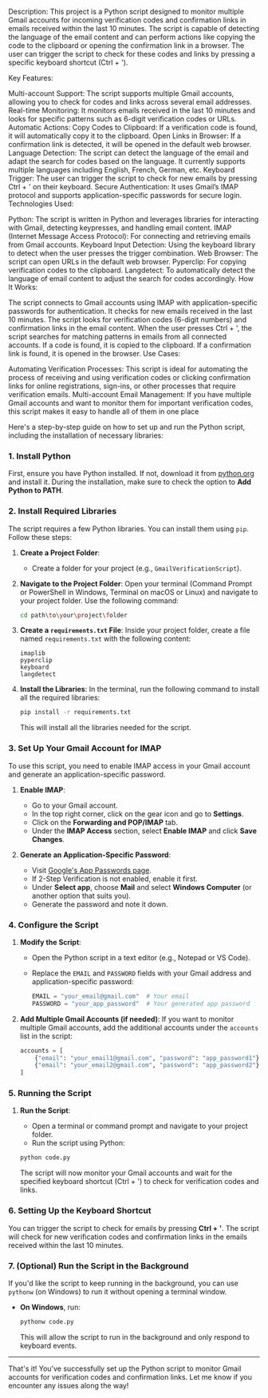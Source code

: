 Description: This project is a Python script designed to monitor multiple Gmail accounts for incoming verification codes and confirmation links in emails received within the last 10 minutes. The script is capable of detecting the language of the email content and can perform actions like copying the code to the clipboard or opening the confirmation link in a browser. The user can trigger the script to check for these codes and links by pressing a specific keyboard shortcut (Ctrl + ').

Key Features:

Multi-account Support: The script supports multiple Gmail accounts, allowing you to check for codes and links across several email addresses.
Real-time Monitoring: It monitors emails received in the last 10 minutes and looks for specific patterns such as 6-digit verification codes or URLs.
Automatic Actions:
Copy Codes to Clipboard: If a verification code is found, it will automatically copy it to the clipboard.
Open Links in Browser: If a confirmation link is detected, it will be opened in the default web browser.
Language Detection: The script can detect the language of the email and adapt the search for codes based on the language. It currently supports multiple languages including English, French, German, etc.
Keyboard Trigger: The user can trigger the script to check for new emails by pressing Ctrl + ' on their keyboard.
Secure Authentication: It uses Gmail’s IMAP protocol and supports application-specific passwords for secure login.
Technologies Used:

Python: The script is written in Python and leverages libraries for interacting with Gmail, detecting keypresses, and handling email content.
IMAP (Internet Message Access Protocol): For connecting and retrieving emails from Gmail accounts.
Keyboard Input Detection: Using the keyboard library to detect when the user presses the trigger combination.
Web Browser: The script can open URLs in the default web browser.
Pyperclip: For copying verification codes to the clipboard.
Langdetect: To automatically detect the language of email content to adjust the search for codes accordingly.
How It Works:

The script connects to Gmail accounts using IMAP with application-specific passwords for authentication.
It checks for new emails received in the last 10 minutes.
The script looks for verification codes (6-digit numbers) and confirmation links in the email content.
When the user presses Ctrl + ', the script searches for matching patterns in emails from all connected accounts.
If a code is found, it is copied to the clipboard. If a confirmation link is found, it is opened in the browser.
Use Cases:

Automating Verification Processes: This script is ideal for automating the process of receiving and using verification codes or clicking confirmation links for online registrations, sign-ins, or other processes that require verification emails.
Multi-account Email Management: If you have multiple Gmail accounts and want to monitor them for important verification codes, this script makes it easy to handle all of them in one place

Here's a step-by-step guide on how to set up and run the Python script, including the installation of necessary libraries:

### 1. Install Python
First, ensure you have Python installed. If not, download it from [python.org](https://www.python.org/downloads/) and install it. During the installation, make sure to check the option to **Add Python to PATH**.

### 2. Install Required Libraries

The script requires a few Python libraries. You can install them using `pip`. Follow these steps:

1. **Create a Project Folder**:
   - Create a folder for your project (e.g., `GmailVerificationScript`).

2. **Navigate to the Project Folder**:
   Open your terminal (Command Prompt or PowerShell in Windows, Terminal on macOS or Linux) and navigate to your project folder. Use the following command:

   ```bash
   cd path\to\your\project\folder
   ```

3. **Create a `requirements.txt` File**:
   Inside your project folder, create a file named `requirements.txt` with the following content:

   ```
   imaplib
   pyperclip
   keyboard
   langdetect
   ```

4. **Install the Libraries**:
   In the terminal, run the following command to install all the required libraries:

   ```bash
   pip install -r requirements.txt
   ```

   This will install all the libraries needed for the script.

### 3. Set Up Your Gmail Account for IMAP

To use this script, you need to enable IMAP access in your Gmail account and generate an application-specific password.

1. **Enable IMAP**:
   - Go to your Gmail account.
   - In the top right corner, click on the gear icon and go to **Settings**.
   - Click on the **Forwarding and POP/IMAP** tab.
   - Under the **IMAP Access** section, select **Enable IMAP** and click **Save Changes**.

2. **Generate an Application-Specific Password**:
   - Visit [Google's App Passwords page](https://myaccount.google.com/apppasswords).
   - If 2-Step Verification is not enabled, enable it first.
   - Under **Select app**, choose **Mail** and select **Windows Computer** (or another option that suits you).
   - Generate the password and note it down.

### 4. Configure the Script

1. **Modify the Script**:
   - Open the Python script in a text editor (e.g., Notepad or VS Code).
   - Replace the `EMAIL` and `PASSWORD` fields with your Gmail address and application-specific password:
     
     ```python
     EMAIL = "your_email@gmail.com"  # Your email
     PASSWORD = "your_app_password"  # Your generated app password
     ```

2. **Add Multiple Gmail Accounts (if needed)**:
   If you want to monitor multiple Gmail accounts, add the additional accounts under the `accounts` list in the script:

   ```python
   accounts = [
       {"email": "your_email1@gmail.com", "password": "app_password1"},
       {"email": "your_email2@gmail.com", "password": "app_password2"}
   ]
   ```

### 5. Running the Script

1. **Run the Script**:
   - Open a terminal or command prompt and navigate to your project folder.
   - Run the script using Python:

   ```bash
   python code.py
   ```

   The script will now monitor your Gmail accounts and wait for the specified keyboard shortcut (Ctrl + ') to check for verification codes and links.

### 6. Setting Up the Keyboard Shortcut

You can trigger the script to check for emails by pressing **Ctrl + '**. The script will check for new verification codes and confirmation links in the emails received within the last 10 minutes.

### 7. (Optional) Run the Script in the Background

If you'd like the script to keep running in the background, you can use `pythonw` (on Windows) to run it without opening a terminal window.

- **On Windows**, run:

   ```bash
   pythonw code.py
   ```

   This will allow the script to run in the background and only respond to keyboard events.

---

That's it! You've successfully set up the Python script to monitor Gmail accounts for verification codes and confirmation links. Let me know if you encounter any issues along the way!
